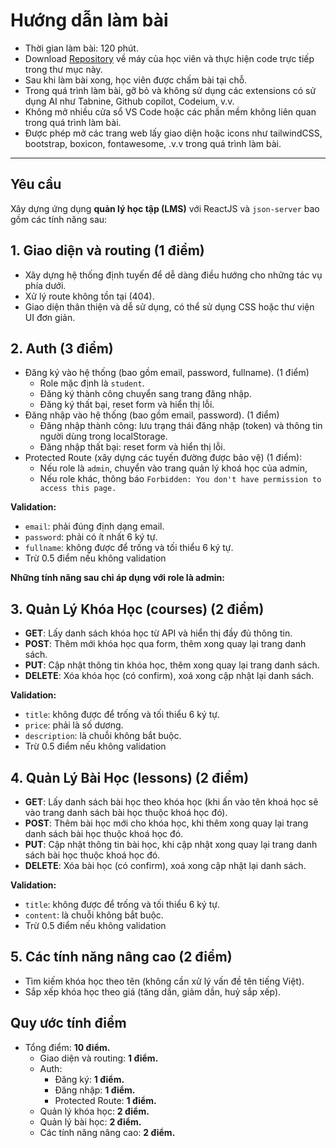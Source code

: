 # Hướng dẫn làm bài

- Thời gian làm bài: 120 phút.
- Download [Repository](https://github.com/hoangnm-ndm/MidTest-Module-C-01) về máy của học viên và thực hiện code trực tiếp trong thư mục này.
- Sau khi làm bài xong, học viên được chấm bài tại chỗ.
- Trong quá trình làm bài, gỡ bỏ và không sử dụng các extensions có sử dụng AI như Tabnine, Github copilot, Codeium, v.v.
- Không mở nhiều cửa sổ VS Code hoặc các phần mềm không liên quan trong quá trình làm bài.
- Được phép mở các trang web lấy giao diện hoặc icons như tailwindCSS, bootstrap, boxicon, fontawesome, .v.v trong quá trình làm bài.

---

## Yêu cầu

Xây dựng ứng dụng **quản lý học tập (LMS)** với ReactJS và `json-server` bao gồm các tính năng sau:

## 1. Giao diện và routing (1 điểm)

- Xây dựng hệ thống định tuyến để dễ dàng điều hướng cho những tác vụ phía dưới.
- Xử lý route không tồn tại (404).
- Giao diện thân thiện và dễ sử dụng, có thể sử dụng CSS hoặc thư viện UI đơn giản.

## 2. Auth (3 điểm)

- Đăng ký vào hệ thống (bao gồm email, password, fullname). (1 điểm)
  - Role mặc định là `student`.
  - Đăng ký thành công chuyển sang trang đăng nhập.
  - Đăng ký thất bại, reset form và hiển thị lỗi.
- Đăng nhập vào hệ thống (bao gồm email, password). (1 điểm)
  - Đăng nhập thành công: lưu trạng thái đăng nhập (token) và thông tin người dùng trong localStorage.
  - Đăng nhập thất bại: reset form và hiển thị lỗi.
- Protected Route (xây dựng các tuyến đường được bảo vệ) (1 điểm):
  - Nếu role là `admin`, chuyển vào trang quản lý khoá học của admin,
  - Nếu role khác, thông báo `Forbidden: You don't have permission to access this page.`

**Validation:**

- `email`: phải đúng định dạng email.
- `password`: phải có ít nhất 6 ký tự.
- `fullname`: không được để trống và tối thiểu 6 ký tự.
- Trừ 0.5 điểm nếu không validation

**Những tính năng sau chỉ áp dụng với role là admin:**

## 3. Quản Lý Khóa Học (courses) (2 điểm)

- **GET**: Lấy danh sách khóa học từ API và hiển thị đầy đủ thông tin.
- **POST**: Thêm mới khóa học qua form, thêm xong quay lại trang danh sách.
- **PUT**: Cập nhật thông tin khóa học, thêm xong quay lại trang danh sách.
- **DELETE**: Xóa khóa học (có confirm), xoá xong cập nhật lại danh sách.

**Validation:**

- `title`: không được để trống và tối thiểu 6 ký tự.
- `price`: phải là số dương.
- `description`: là chuỗi không bắt buộc.
- Trừ 0.5 điểm nếu không validation

## 4. Quản Lý Bài Học (lessons) (2 điểm)

- **GET**: Lấy danh sách bài học theo khóa học (khi ấn vào tên khoá học sẽ vào trang danh sách bài học thuộc khoá học đó).
- **POST**: Thêm bài học mới cho khóa học, khi thêm xong quay lại trang danh sách bài học thuộc khoá học đó.
- **PUT**: Cập nhật thông tin bài học, khi cập nhật xong quay lại trang danh sách bài học thuộc khoá học đó.
- **DELETE**: Xóa bài học (có confirm), xoá xong cập nhật lại danh sách.

**Validation:**

- `title`: không được để trống và tối thiểu 6 ký tự.
- `content`: là chuỗi không bắt buộc.
- Trừ 0.5 điểm nếu không validation

## 5. Các tính năng nâng cao (2 điểm)

- Tìm kiếm khóa học theo tên (không cần xử lý vấn đề tên tiếng Việt).
- Sắp xếp khóa học theo giá (tăng dần, giảm dần, huỷ sắp xếp).

## Quy ước tính điểm

- Tổng điểm: **10 điểm.**
  - Giao diện và routing: **1 điểm.**
  - Auth:
    - Đăng ký: **1 điểm.**
    - Đăng nhập: **1 điểm.**
    - Protected Route: **1 điểm.**
  - Quản lý khóa học: **2 điểm.**
  - Quản lý bài học: **2 điểm.**
  - Các tính năng nâng cao: **2 điểm.**

